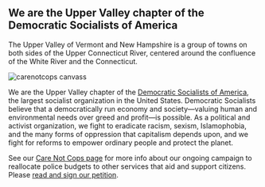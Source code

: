 ## We are the Upper Valley chapter of the Democratic Socialists of America

The Upper Valley of Vermont and New Hampshire is a group of towns on both sides of the Upper Connecticut River, centered around the confluence of the White River and the Connecticut.

![carenotcops canvass](/uploads/screen-shot-2020-10-20-at-9.58.39-pm.png)

We are the Upper Valley chapter of the [Democratic Socialists of America](http://dsausa.org/), the largest socialist organization in the United States. Democratic Socialists believe that a democratically run economy and society—valuing human and environmental needs over greed and profit—is possible. As a political and activist organization, we fight to eradicate racism, sexism, Islamophobia, and the many forms of oppression that capitalism depends upon, and we fight for reforms to empower ordinary people and protect the planet.

See our [](/organizing)[Care Not Cops page](https://uppervalleydsa.org/care-not-cops) for more info about our ongoing campaign to reallocate police budgets to other services that aid and support citizens. Please [read and sign our petition](https://docs.google.com/forms/d/e/1FAIpQLSe-CIQ2TXU22NvmwqyUqVhepf-br9Y1l7B5ud1AG9ds9pWPVA/viewform?usp=sf_link).